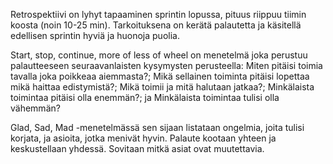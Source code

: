 Retrospektiivi on  lyhyt tapaaminen sprintin lopussa, pituus riippuu tiimin koosta (noin 10-25 min). Tarkoituksena on kerätä palautetta ja  käsitellä edellisen sprintin hyviä ja huonoja puolia. 

Start, stop, continue, more of less of wheel on menetelmä joka perustuu palautteeseen seuraavanlaisten kysymysten perusteella: Miten pitäisi toimia tavalla joka poikkeaa aiemmasta?; Mikä sellainen toiminta pitäisi lopettaa mikä haittaa edistymistä?; Mikä toimii ja mitä halutaan jatkaa?; Minkälaista toimintaa pitäisi olla enemmän?; ja Minkälaista toimintaa tulisi olla vähemmän? 

Glad, Sad, Mad -menetelmässä sen sijaan listataan ongelmia, joita tulisi korjata, ja asioita, jotka menivät hyvin.  Palaute kootaan yhteen ja keskustellaan yhdessä. Sovitaan mitkä asiat ovat muutettavia.
